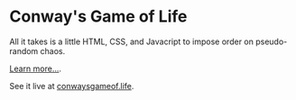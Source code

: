 Conway's Game of Life
=====================

All it takes is a little HTML, CSS, and Javacript to impose order on pseudo-random chaos.

[Learn more...](https://en.wikipedia.org/wiki/Conway%27s_Game_of_Life).

See it live at [conwaysgameof.life](http://conwaysgameof.life).
